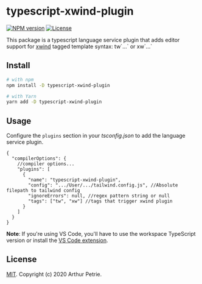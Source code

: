# typescript-xwind-plugin

[![NPM version](https://badgen.net/npm/v/typescript-xwind-plugin)](https://www.npmjs.com/package/typescript-xwind-plugin)
[![License](https://badgen.net/npm/license/typescript-xwind-plugin)](https://www.npmjs.com/package/typescript-xwind-plugin)

This package is a typescript language service plugin that adds editor support for [xwind](https://github.com/Arthie/tailwindcssinjs/tree/master/packages/xwind) tagged template syntax: tw\`...\` or xw\`...\`

## Install

```bash
# with npm
npm install -D typescript-xwind-plugin

# with Yarn
yarn add -D typescript-xwind-plugin
```

## Usage

Configure the `plugins` section in your _tsconfig.json_ to add the language service plugin.

```jsonc
{
  "compilerOptions": {
    //compiler options...
    "plugins": [
      {
        "name": "typescript-xwind-plugin",
        "config": ".../User/.../tailwind.config.js", //Absolute filepath to tailwind config
        "ignoreErrors": null, //regex pattern string or null
        "tags": ["tw", "xw"] //tags that trigger xwind plugin
      }
    ]
  }
}
```

**Note**: If you're using VS Code, you'll have to use the workspace TypeScript version or install the [VS Code extension](https://github.com/Arthie/vscode-tailwindcssinjs).

## License

[MIT](LICENSE). Copyright (c) 2020 Arthur Petrie.
